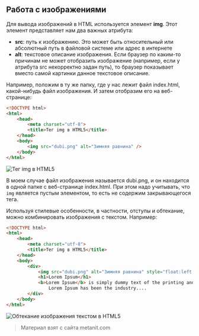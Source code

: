 ## Работа с изображениями

Для вывода изображений в HTML используется элемент **img**. Этот элемент представляет нам два важных атрибута:
- **src**: путь к изображению. Это может быть относительный или абсолютный путь в файловой системе или адрес в интернете
- **alt**: текстовое описание изображения. Если браузер по каким-то причинам не может отобразить изображение (например, если у атрибута 
src некорректно задан путь), то браузер показывает вместо самой картинки данное текстовое описание.

Например, положим в ту же папку, где у нас лежит файл index.html, какой-нибудь файл изображения. И затем отобразим его на веб-странице:

```html
<!DOCTYPE html>
<html>
    <head>
        <meta charset="utf-8">
        <title>Тег img в HTML5</title>
    </head>
    <body>
        <img src="dubi.png" alt="Зимняя равнина" />
    </body>
</html>
```

![Тег img в HTML5](https://metanit.com/web/html5/pics/1.22.png)

В моем случае файл изображения называется dubi.png, и он находится в одной папке с веб-странице index.html. При этом надо учитывать, что `img` является пустым элементом, то есть не содержим закрывающегося тега.

Используя стилевые особенности, в частности, отступы и обтекание, можно комбинировать изображения с текстом. Например:

```html
<!DOCTYPE html>
<html>
    <head>
        <meta charset="utf-8">
        <title>Тег img в HTML5</title>
    </head>
    <body>
        <div>
            <img src="dubi.png" alt="Зимняя равнина" style="float:left; margin-right:10px;" />
            <h1>Lorem Ipsum</h1>
            <b>Lorem Ipsum</b> is simply dummy text of the printing and typesetting industry. 
                Lorem Ipsum has been the industry....
        </div>
    </body>
</html>
```

![Обтекание изображения текстом в HTML5](https://metanit.com/web/html5/pics/1.23.png)


> Материал взят с сайта metanit.com